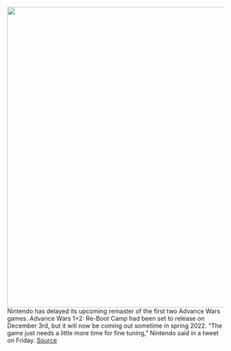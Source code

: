 <img src='https://cdn.vox-cdn.com/thumbor/e4OEVqAV4iwlVe8i9iBP07p-DEo=/0x0:1187x720/1200x800/filters:focal(500x266:688x454)/cdn.vox-cdn.com/uploads/chorus_image/image/70030927/screenshot03.0.jpeg' width='700px' /><br/>
Nintendo has delayed its upcoming remaster of the first two Advance Wars games. Advance Wars 1+2: Re-Boot Camp had been set to release on December 3rd, but it will now be coming out sometime in spring 2022. “The game just needs a little more time for fine tuning,” Nintendo said in a tweet on Friday.
<a href='https://www.theverge.com/2021/10/22/22740195/nintendo-advance-wars-1-2-re-boot-camp-switch-switch-remaster-delay'> Source <a/>